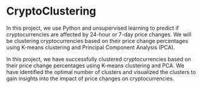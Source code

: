 # CryptoClustering

In this project, we use Python and unsupervised learning to predict if cryptocurrencies are affected by 24-hour or 7-day price changes. We will be clustering cryptocurrencies based on their price change percentages using K-means clustering and Principal Component Analysis (PCA).

In this project, we have successfully clustered cryptocurrencies based on their price change percentages using K-means clustering and PCA. We have identified the optimal number of clusters and visualized the clusters to gain insights into the impact of price changes on cryptocurrencies.







